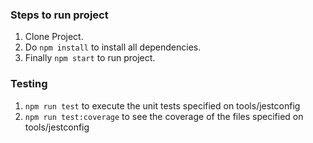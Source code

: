
### Steps to run project
1. Clone Project.
2. Do `npm install` to install all dependencies.
3. Finally `npm start` to run project.

### Testing
1. `npm run test` to execute the unit tests specified on tools/jestconfig
2. `npm run test:coverage` to see the coverage of the files specified on tools/jestconfig

